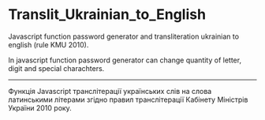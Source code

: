 # Translit_Ukrainian_to_English
Javascript function password generator and transliteration ukrainian to english (rule KMU 2010).

In javascript function password generator can change quantity of letter, digit and special charachters.

* * *
Функція Javascript транслітерації українських слів на слова латинськими літерами згідно правил транслітерації Кабінету Міністрів України 2010 року.
